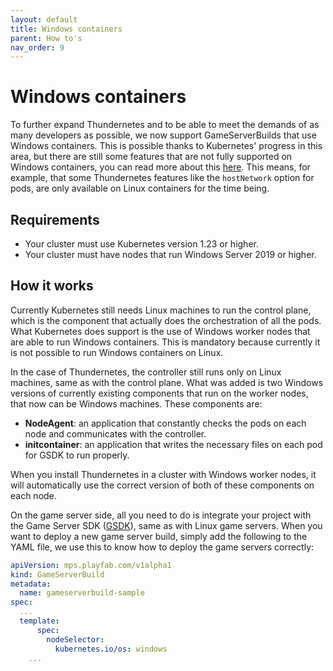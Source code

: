 ```yaml
---
layout: default
title: Windows containers
parent: How to's
nav_order: 9
---
```


# Windows containers

To further expand Thundernetes and to be able to meet the demands of as many developers as possible, we now support GameServerBuilds that use Windows containers. This is possible thanks to Kubernetes' progress in this area, but there are still some features that are not fully supported on Windows containers, you can read more about this [here](https://kubernetes.io/docs/setup/production-environment/windows/intro-windows-in-kubernetes/). This means, for example, that some Thundernetes features like the `hostNetwork` option for pods, are only available on Linux containers for the time being.

## Requirements

- Your cluster must use Kubernetes version 1.23 or higher.
- Your cluster must have nodes that run Windows Server 2019 or higher.

## How it works

Currently Kubernetes still needs Linux machines to run the control plane, which is the component that actually does the orchestration of all the pods. What Kubernetes does support is the use of Windows worker nodes that are able to run Windows containers. This is mandatory because currently it is not possible to run Windows containers on Linux.

In the case of Thundernetes, the controller still runs only on Linux machines, same as with the control plane. What was added is two Windows versions of currently existing components that run on the worker nodes, that now can be Windows machines. These components are:

- **NodeAgent**: an application that constantly checks the pods on each node and communicates with the controller.
- **initcontainer**: an application that writes the necessary files on each pod for GSDK to run properly.

When you install Thundernetes in a cluster with Windows worker nodes, it will automatically use the correct version of both of these components on each node.

On the game server side, all you need to do is integrate your project with the Game Server SDK ([GSDK](../gsdk/README.md)), same as with Linux game servers. When you want to deploy a new game server build, simply add the following to the YAML file, we use this to know how to deploy the game servers correctly:

```yaml
apiVersion: mps.playfab.com/v1alpha1
kind: GameServerBuild
metadata:
  name: gameserverbuild-sample
spec:
  ...
  template:
      spec:
        nodeSelector:
          kubernetes.io/os: windows
    ...
```
